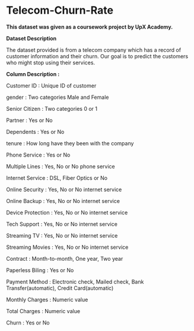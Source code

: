 # Telecom-Churn-Rate

**This dataset was given as a coursework project by UpX Academy.**

**Dataset Description**

The dataset provided is from a telecom company which has a record of customer information and their churn.
Our goal is to predict the customers who might stop using their services.

**Column Description :**

Customer ID : Unique ID of customer

gender : Two categories Male and Female

Senior Citizen : Two categories 0 or 1

Partner : Yes or No

Dependents : Yes or No

tenure : How long have they been with the company

Phone Service : Yes or No

Multiple Lines : Yes, No or No phone service

Internet Service : DSL, Fiber Optics or No

Online Security : Yes, No or No internet service

Online Backup : Yes, No or No internet service

Device Protection : Yes, No or No internet service

Tech Support : Yes, No or No internet service

Streaming TV : Yes, No or No internet service

Streaming Movies : Yes, No or No internet service

Contract : Month-to-month, One year, Two year

Paperless Biling : Yes or No

Payment Method : Electronic check, Mailed check, Bank Transfer(automatic), Credit Card(automatic)

Monthly Charges : Numeric value

Total Charges : Numeric value

Churn : Yes or No
